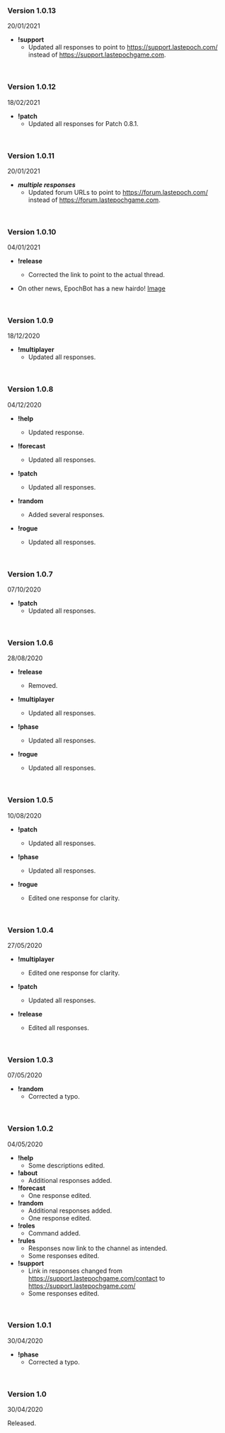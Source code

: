 ### Version 1.0.13
20/01/2021

* **!support**
  * Updated all responses to point to https://support.lastepoch.com/ instead of https://support.lastepochgame.com.

&nbsp;
### Version 1.0.12
18/02/2021


* **!patch**
  * Updated all responses for Patch 0.8.1.

&nbsp;
### Version 1.0.11
20/01/2021

* ***multiple responses***
  * Updated forum URLs to point to https://forum.lastepoch.com/ instead of https://forum.lastepochgame.com.

&nbsp;
### Version 1.0.10
04/01/2021

* **!release**
  * Corrected the link to point to the actual thread.

* On other news, EpochBot has a new hairdo! [Image](https://i.imgur.com/dtDLcOo.png)

&nbsp;  
### Version 1.0.9
18/12/2020

* **!multiplayer**
  * Updated all responses.

&nbsp;
### Version 1.0.8
04/12/2020

* **!help**
  * Updated response.
  
* **!forecast**
  * Updated all responses.

* **!patch**
  * Updated all responses.
  
* **!random**
  * Added several responses.
  
* **!rogue**
  * Updated all responses.

&nbsp;
### Version 1.0.7
07/10/2020

* **!patch**
  * Updated all responses.

&nbsp;
### Version 1.0.6
28/08/2020
  
* **!release**
  * Removed.

* **!multiplayer**
  * Updated all responses.
  
* **!phase**
  * Updated all responses.
  
* **!rogue**
  * Updated all responses.

&nbsp;
### Version 1.0.5
10/08/2020
  
* **!patch**
  * Updated all responses.
  
* **!phase**
  * Updated all responses.
  
* **!rogue**
  * Edited one response for clarity.

&nbsp;
### Version 1.0.4
27/05/2020

* **!multiplayer**
  * Edited one response for clarity.
  
* **!patch**
  * Updated all responses.
  
* **!release**
  * Edited all responses.

&nbsp;
### Version 1.0.3
07/05/2020

* **!random**
  * Corrected a typo.

&nbsp;
### Version 1.0.2
04/05/2020

* **!help**
  * Some descriptions edited.
* **!about**
  * Additional responses added.
* **!forecast**
  * One response edited.
* **!random**
  * Additional responses added.
  * One response edited.
* **!roles**
  * Command added.
* **!rules**
  * Responses now link to the channel as intended.
  * Some responses edited.
* **!support**
  * Link in responses changed from https://support.lastepochgame.com/contact to https://support.lastepochgame.com/
  * Some responses edited.

&nbsp;
### Version 1.0.1
30/04/2020

* **!phase**
  * Corrected a typo.

&nbsp;
### Version 1.0
30/04/2020

Released.
